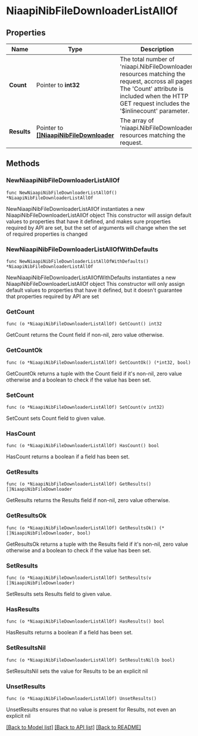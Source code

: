 # NiaapiNibFileDownloaderListAllOf

## Properties

Name | Type | Description | Notes
------------ | ------------- | ------------- | -------------
**Count** | Pointer to **int32** | The total number of &#39;niaapi.NibFileDownloader&#39; resources matching the request, accross all pages. The &#39;Count&#39; attribute is included when the HTTP GET request includes the &#39;$inlinecount&#39; parameter. | [optional] 
**Results** | Pointer to [**[]NiaapiNibFileDownloader**](niaapi.NibFileDownloader.md) | The array of &#39;niaapi.NibFileDownloader&#39; resources matching the request. | [optional] 

## Methods

### NewNiaapiNibFileDownloaderListAllOf

`func NewNiaapiNibFileDownloaderListAllOf() *NiaapiNibFileDownloaderListAllOf`

NewNiaapiNibFileDownloaderListAllOf instantiates a new NiaapiNibFileDownloaderListAllOf object
This constructor will assign default values to properties that have it defined,
and makes sure properties required by API are set, but the set of arguments
will change when the set of required properties is changed

### NewNiaapiNibFileDownloaderListAllOfWithDefaults

`func NewNiaapiNibFileDownloaderListAllOfWithDefaults() *NiaapiNibFileDownloaderListAllOf`

NewNiaapiNibFileDownloaderListAllOfWithDefaults instantiates a new NiaapiNibFileDownloaderListAllOf object
This constructor will only assign default values to properties that have it defined,
but it doesn't guarantee that properties required by API are set

### GetCount

`func (o *NiaapiNibFileDownloaderListAllOf) GetCount() int32`

GetCount returns the Count field if non-nil, zero value otherwise.

### GetCountOk

`func (o *NiaapiNibFileDownloaderListAllOf) GetCountOk() (*int32, bool)`

GetCountOk returns a tuple with the Count field if it's non-nil, zero value otherwise
and a boolean to check if the value has been set.

### SetCount

`func (o *NiaapiNibFileDownloaderListAllOf) SetCount(v int32)`

SetCount sets Count field to given value.

### HasCount

`func (o *NiaapiNibFileDownloaderListAllOf) HasCount() bool`

HasCount returns a boolean if a field has been set.

### GetResults

`func (o *NiaapiNibFileDownloaderListAllOf) GetResults() []NiaapiNibFileDownloader`

GetResults returns the Results field if non-nil, zero value otherwise.

### GetResultsOk

`func (o *NiaapiNibFileDownloaderListAllOf) GetResultsOk() (*[]NiaapiNibFileDownloader, bool)`

GetResultsOk returns a tuple with the Results field if it's non-nil, zero value otherwise
and a boolean to check if the value has been set.

### SetResults

`func (o *NiaapiNibFileDownloaderListAllOf) SetResults(v []NiaapiNibFileDownloader)`

SetResults sets Results field to given value.

### HasResults

`func (o *NiaapiNibFileDownloaderListAllOf) HasResults() bool`

HasResults returns a boolean if a field has been set.

### SetResultsNil

`func (o *NiaapiNibFileDownloaderListAllOf) SetResultsNil(b bool)`

 SetResultsNil sets the value for Results to be an explicit nil

### UnsetResults
`func (o *NiaapiNibFileDownloaderListAllOf) UnsetResults()`

UnsetResults ensures that no value is present for Results, not even an explicit nil

[[Back to Model list]](../README.md#documentation-for-models) [[Back to API list]](../README.md#documentation-for-api-endpoints) [[Back to README]](../README.md)


